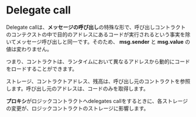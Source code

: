 # Delegate call

Delegate callは、**メッセージの呼び出し**の特殊な形で、呼び出しコントラクトのコンテクストの中で目的のアドレスにあるコードが実行されるという事実を除いてメッセージ呼び出しと同一です。そのため、 **msg.sender** と **msg.value** の値は変わりません。

つまり、コントラクトは、ランタイムにおいて異なるアドレスから動的にコードをロードすることができます。

ストレージ、コントラクトアドレス、残高は、呼び出し元のコントラクトを参照します。呼び出し元のアドレスは、コードのみを取得します。

**プロキシ**がロジックコントラクトへdelegates callをするときに、各ストレージの変更が、ロジックコントラクトのストレージに影響します。
